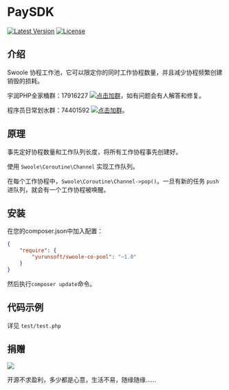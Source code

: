 # PaySDK

[![Latest Version](https://img.shields.io/packagist/v/yurunsoft/swoole-co-pool.svg)](https://packagist.org/packages/yurunsoft/swoole-co-pool)
[![License](https://img.shields.io/github/license/Yurunsoft/swoole-co-pool.svg)](https://github.com/Yurunsoft/swoole-co-pool/blob/master/LICENSE)

## 介绍

Swoole 协程工作池，它可以限定你的同时工作协程数量，并且减少协程频繁创建销毁的损耗。

宇润PHP全家桶群：17916227 [![点击加群](https://pub.idqqimg.com/wpa/images/group.png "点击加群")](https://jq.qq.com/?_wv=1027&k=5wXf4Zq)，如有问题会有人解答和修复。

程序员日常划水群：74401592 [![点击加群](https://pub.idqqimg.com/wpa/images/group.png "点击加群")](https://shang.qq.com/wpa/qunwpa?idkey=e2e6b49e9a648aae5285b3aba155d59107bb66fde02e229e078bd7359cac8ac3)。

## 原理

事先定好协程数量和工作队列长度，将所有工作协程事先创建好。

使用 `Swoole\Coroutine\Channel` 实现工作队列。

在每个工作协程中，`Swoole\Coroutine\Channel->pop()`。一旦有新的任务 `push` 进队列，就会有一个工作协程被唤醒。

## 安装

在您的composer.json中加入配置：

```json
{
    "require": {
        "yurunsoft/swoole-co-pool": "~1.0"
    }
}
```

然后执行`composer update`命令。

## 代码示例

详见 `test/test.php`

## 捐赠

<img src="https://raw.githubusercontent.com/Yurunsoft/swoole-co-pool/master/res/pay.png"/>

开源不求盈利，多少都是心意，生活不易，随缘随缘……
